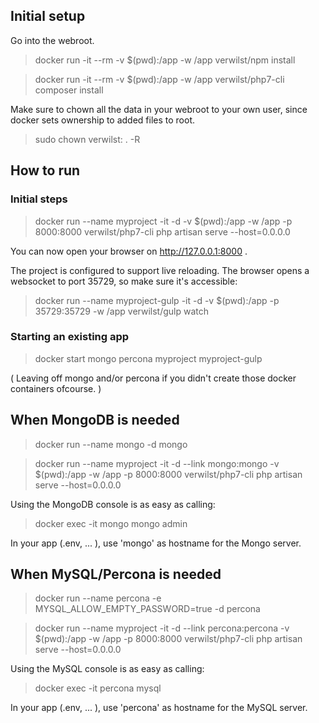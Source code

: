 ## Initial setup

Go into the webroot.

> docker run -it --rm -v $(pwd):/app -w /app verwilst/npm install

> docker run -it --rm -v $(pwd):/app -w /app verwilst/php7-cli composer install

Make sure to chown all the data in your webroot to your own user, since docker sets ownership to added files to root.

> sudo chown verwilst: . -R

## How to run

### Initial steps

> docker run --name myproject -it -d -v $(pwd):/app -w /app -p 8000:8000 verwilst/php7-cli php artisan serve --host=0.0.0.0

You can now open your browser on http://127.0.0.1:8000 .

The project is configured to support live reloading. The browser opens a websocket to port 35729, so make sure it's accessible:

> docker run --name myproject-gulp -it -d -v $(pwd):/app -p 35729:35729 -w /app verwilst/gulp watch

### Starting an existing app

> docker start mongo percona myproject myproject-gulp

( Leaving off mongo and/or percona if you didn't create those docker containers ofcourse. )

## When MongoDB is needed

> docker run --name mongo -d mongo

> docker run --name myproject -it -d --link mongo:mongo -v $(pwd):/app -w /app -p 8000:8000 verwilst/php7-cli php artisan serve --host=0.0.0.0

Using the MongoDB console is as easy as calling:

> docker exec -it mongo mongo admin

In your app (.env, ... ), use 'mongo' as hostname for the Mongo server.

## When MySQL/Percona is needed

> docker run --name percona -e MYSQL_ALLOW_EMPTY_PASSWORD=true -d percona

> docker run --name myproject -it -d --link percona:percona -v $(pwd):/app -w /app -p 8000:8000 verwilst/php7-cli php artisan serve --host=0.0.0.0

Using the MySQL console is as easy as calling:

> docker exec -it percona mysql

In your app (.env, ... ), use 'percona' as hostname for the MySQL server.

